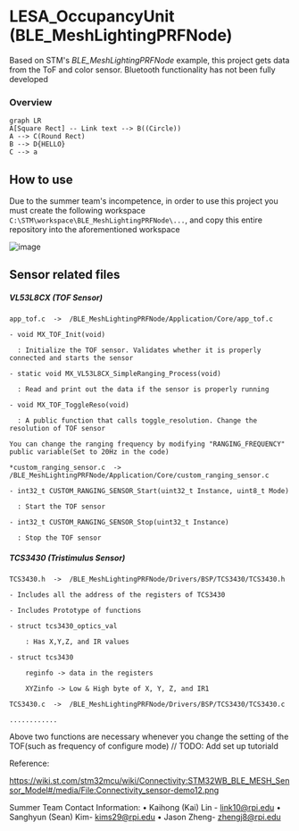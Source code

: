 # LESA_OccupancyUnit (BLE_MeshLightingPRFNode)


Based on STM's *BLE_MeshLightingPRFNode* example, this project gets data from the ToF and color sensor. Bluetooth functionality has not been fully developed

### Overview
```mermaid
graph LR
A[Square Rect] -- Link text --> B((Circle))
A --> C(Round Rect)
B --> D{HELLO}
C --> a
```

## How to use
Due to the summer team's incompetence, in order to use this project you must create the following workspace `C:\STM\workspace\BLE_MeshLightingPRFNode\...`, and copy this entire repository into the aforementioned workspace

![image](https://github.com/IAmiku/LESA_OccupancyUnit/assets/28797384/7b4293d4-111c-4e78-a1c0-8d8e865e68df)



## Sensor related files

##### VL53L8CX (TOF Sensor)

    app_tof.c  ->  /BLE_MeshLightingPRFNode/Application/Core/app_tof.c

    - void MX_TOF_Init(void)
  
      : Initialize the TOF sensor. Validates whether it is properly connected and starts the sensor
  
    - static void MX_VL53L8CX_SimpleRanging_Process(void)
  
      : Read and print out the data if the sensor is properly running
  
    - void MX_TOF_ToggleReso(void)
  
      : A public function that calls toggle_resolution. Change the resolution of TOF sensor
  
    You can change the ranging frequency by modifying "RANGING_FREQUENCY" public variable(Set to 20Hz in the code)

    *custom_ranging_sensor.c  ->  /BLE_MeshLightingPRFNode/Application/Core/custom_ranging_sensor.c

    - int32_t CUSTOM_RANGING_SENSOR_Start(uint32_t Instance, uint8_t Mode)
  
      : Start the TOF sensor
  
    - int32_t CUSTOM_RANGING_SENSOR_Stop(uint32_t Instance)
  
      : Stop the TOF sensor

##### TCS3430 (Tristimulus Sensor)

    TCS3430.h  ->  /BLE_MeshLightingPRFNode/Drivers/BSP/TCS3430/TCS3430.h
 
    - Includes all the address of the registers of TCS3430
    
    - Includes Prototype of functions

    - struct tcs3430_optics_val

        : Has X,Y,Z, and IR values

    - struct tcs3430

        reginfo -> data in the registers

        XYZinfo -> Low & High byte of X, Y, Z, and IR1

    TCS3430.c  ->  /BLE_MeshLightingPRFNode/Drivers/BSP/TCS3430/TCS3430.c

    ............

Above two functions are necessary whenever you change the setting of the TOF(such as frequency of configure mode)
// TODO: Add set up tutoriald














Reference:

https://wiki.st.com/stm32mcu/wiki/Connectivity:STM32WB_BLE_MESH_Sensor_Model#/media/File:Connectivity_sensor-demo12.png

Summer Team Contact Information:
•	Kaihong (Kai) Lin - link10@rpi.edu 
•	Sanghyun (Sean) Kim- kims29@rpi.edu 
•	Jason Zheng- zhengj8@rpi.edu



